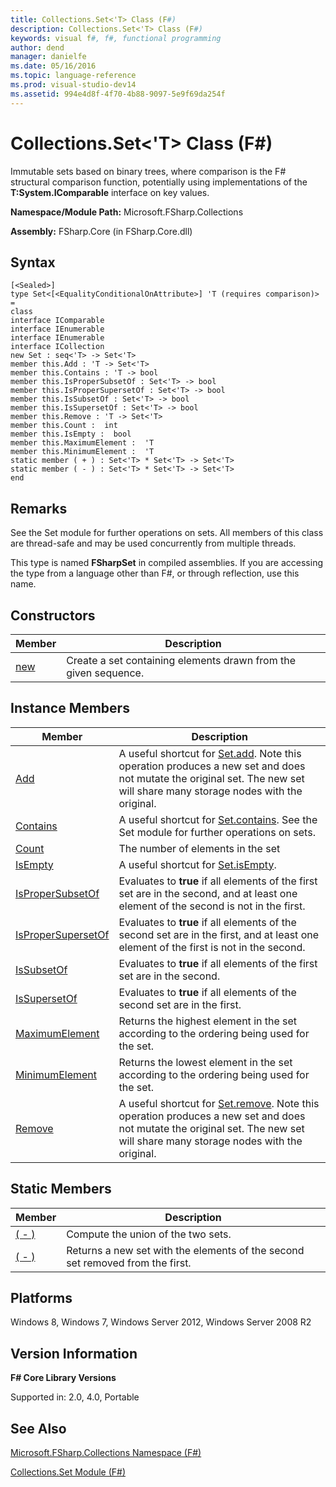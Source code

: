 ```yaml
---
title: Collections.Set<'T> Class (F#)
description: Collections.Set<'T> Class (F#)
keywords: visual f#, f#, functional programming
author: dend
manager: danielfe
ms.date: 05/16/2016
ms.topic: language-reference
ms.prod: visual-studio-dev14
ms.assetid: 994e4d8f-4f70-4b88-9097-5e9f69da254f 
---
```


# Collections.Set<'T> Class (F#)

Immutable sets based on binary trees, where comparison is the F# structural comparison function, potentially using implementations of the **T:System.IComparable** interface on key values.

**Namespace/Module Path:** Microsoft.FSharp.Collections

**Assembly:** FSharp.Core (in FSharp.Core.dll)


## Syntax

```
[<Sealed>]
type Set<[<EqualityConditionalOnAttribute>] 'T (requires comparison)> =
class
interface IComparable
interface IEnumerable
interface IEnumerable
interface ICollection
new Set : seq<'T> -> Set<'T>
member this.Add : 'T -> Set<'T>
member this.Contains : 'T -> bool
member this.IsProperSubsetOf : Set<'T> -> bool
member this.IsProperSupersetOf : Set<'T> -> bool
member this.IsSubsetOf : Set<'T> -> bool
member this.IsSupersetOf : Set<'T> -> bool
member this.Remove : 'T -> Set<'T>
member this.Count :  int
member this.IsEmpty :  bool
member this.MaximumElement :  'T
member this.MinimumElement :  'T
static member ( + ) : Set<'T> * Set<'T> -> Set<'T>
static member ( - ) : Set<'T> * Set<'T> -> Set<'T>
end
```

## Remarks
See the Set module for further operations on sets. All members of this class are thread-safe and may be used concurrently from multiple threads.

This type is named **FSharpSet** in compiled assemblies. If you are accessing the type from a language other than F#, or through reflection, use this name.


## Constructors


|Member|Description|
|------|-----------|
|[new](https://msdn.microsoft.com/library/384b858c-e794-4f70-865f-80160bcbdf2d)|Create a set containing elements drawn from the given sequence.|

## Instance Members


|Member|Description|
|------|-----------|
|[Add](https://msdn.microsoft.com/library/81a5d225-7c60-4243-9b4e-7162cb0e001b)|A useful shortcut for [Set.add](https://msdn.microsoft.com/library/d06ab305-1183-487c-8dc0-9076ed0b4c28). Note this operation produces a new set and does not mutate the original set. The new set will share many storage nodes with the original.|
|[Contains](https://msdn.microsoft.com/library/beb0d4f8-15a0-46cd-bb2a-0d5f7f100ddd)|A useful shortcut for [Set.contains](https://msdn.microsoft.com/library/7d616d1e-bca9-463e-b11e-88b5dc8b930b). See the Set module for further operations on sets.|
|[Count](https://msdn.microsoft.com/library/bd2f4d91-a58f-4067-a27b-13f0737d824d)|The number of elements in the set|
|[IsEmpty](https://msdn.microsoft.com/library/93451723-0b3c-4304-a263-4d04ec00eed2)|A useful shortcut for [Set.isEmpty](https://msdn.microsoft.com/library/64ddfbfd-3313-4495-9067-b614dd530aa7).|
|[IsProperSubsetOf](https://msdn.microsoft.com/library/bd0a671b-51ff-4c9e-b2fb-5089244750f5)|Evaluates to **true** if all elements of the first set are in the second, and at least one element of the second is not in the first.|
|[IsProperSupersetOf](https://msdn.microsoft.com/library/4c2a373c-8a5b-494b-94a7-004a5f1333be)|Evaluates to **true** if all elements of the second set are in the first, and at least one element of the first is not in the second.|
|[IsSubsetOf](https://msdn.microsoft.com/library/2069807c-c9fe-403f-b51c-0edc043ed796)|Evaluates to **true** if all elements of the first set are in the second.|
|[IsSupersetOf](https://msdn.microsoft.com/library/07974083-5980-4f70-bad8-52b4a287b9ee)|Evaluates to **true** if all elements of the second set are in the first.|
|[MaximumElement](https://msdn.microsoft.com/library/d7f4b139-1b41-41bf-9e23-d946d20cb512)|Returns the highest element in the set according to the ordering being used for the set.|
|[MinimumElement](https://msdn.microsoft.com/library/8b173df1-2ab8-4bbe-83a5-3e365d104bfe)|Returns the lowest element in the set according to the ordering being used for the set.|
|[Remove](https://msdn.microsoft.com/library/c2f6c66a-39c0-4aa9-b17b-127180dfe82d)|A useful shortcut for [Set.remove](https://msdn.microsoft.com/library/812a6d19-c1f0-4c57-9cbe-15d141d64ddb). Note this operation produces a new set and does not mutate the original set. The new set will share many storage nodes with the original.|

## Static Members


|Member|Description|
|------|-----------|
|[( - )](https://msdn.microsoft.com/library/ddf0fc46-185a-4f5a-9a07-30ee7a461b20)|Compute the union of the two sets.|
|[( - )](https://msdn.microsoft.com/library/25274a0f-01e0-4e11-8ca0-42f664cb5405)|Returns a new set with the elements of the second set removed from the first.|

## Platforms
Windows 8, Windows 7, Windows Server 2012, Windows Server 2008 R2


## Version Information
**F# Core Library Versions**

Supported in: 2.0, 4.0, Portable




## See Also
[Microsoft.FSharp.Collections Namespace &#40;F&#35;&#41;](Microsoft.FSharp.Collections-Namespace-%5BFSharp%5D.md)

[Collections.Set Module &#40;F&#35;&#41;](Collections.Set-Module-%5BFSharp%5D.md)

